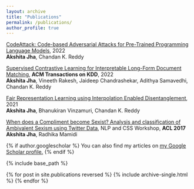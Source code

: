```yaml
---
layout: archive
title: "Publications"
permalink: /publications/
author_profile: true
---
```


[CodeAttack: Code-based Adversarial Attacks for Pre-Trained Programming Language Models](https://arxiv.org/pdf/2206.00052.pdf), 2022 <br/>
**Akshita Jha**, Chandan K. Reddy

[Supervised Contrastive Learning for Interpretable Long-Form Document Matching](https://arxiv.org/pdf/2108.09190.pdf), **ACM Transactions on KDD**, 2022 <br/>
**Akshita Jha**, Vineeth Rakesh, Jaideep Chandrashekar, Adithya Samavedhi, Chandan K. Reddy

[Fair Representation Learning using Interpolation Enabled Disentanglement](https://arxiv.org/pdf/2108.00295.pdf), 2021 <br/>
**Akshita Jha**, Bhanukiran Vinzamuri, Chandan K. Reddy

[When does a Compliment become Sexist? Analysis and classification of Ambivalent Sexism using Twitter Data](https://aclanthology.org/W17-2902.pdf), NLP and CSS Workshop, **ACL 2017** <br/>
**Akshita Jha**, Radhika Mamidi

{% if author.googlescholar %}
  You can also find my articles on <u><a href="{{author.googlescholar}}">my Google Scholar profile</a>.</u>
{% endif %}

{% include base_path %}

{% for post in site.publications reversed %}
  {% include archive-single.html %}
{% endfor %}
